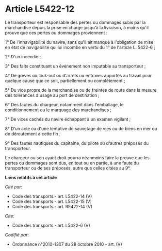 # Article L5422-12

Le transporteur est responsable des pertes ou dommages subis par la marchandise depuis la prise en charge jusqu'à la
livraison, à moins qu'il prouve que ces pertes ou dommages proviennent : 

1° De l'innavigabilité du navire, sans qu'il ait manqué à l'obligation de mise en état de navigabilité qui lui incombe en
vertu du 1° de l'article L. 5422-6 ; 

2° D'un incendie ; 

3° Des faits constituant un événement non imputable au transporteur ; 

4° De grèves ou lock-out ou d'arrêts ou entraves apportés au travail pour quelque cause que ce soit, partiellement ou
complètement ; 

5° Du vice propre de la marchandise ou de freintes de route dans la mesure des tolérances d'usage au port de destination ; 

6° Des fautes du chargeur, notamment dans l'emballage, le conditionnement ou le marquage des marchandises ; 

7° De vices cachés du navire échappant à un examen vigilant ; 

8° D'un acte ou d'une tentative de sauvetage de vies ou de biens en mer ou de déroutement à cette fin ; 

9° Des fautes nautiques du capitaine, du pilote ou d'autres préposés du transporteur. 

Le chargeur ou son ayant droit pourra néanmoins faire la preuve que les pertes ou dommages sont dus, en tout ou en partie, à
une faute du transporteur ou de ses préposés, autre que celles citées au 9°.

**Liens relatifs à cet article**

_Cité par_:

  - Code des transports - art. L5422-14 (V)
  - Code des transports - art. L5422-15 (V)
  - Code des transports - art. R5422-14 (V)

_Cite_:

  - Code des transports - art. L5422-6 (V)

_Codifié par_:

  - Ordonnance n°2010-1307 du 28 octobre 2010 - art. (V)
